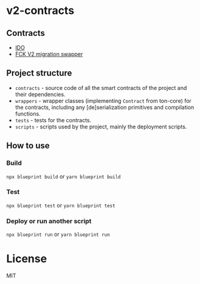 # v2-contracts

## Contracts
-   [IDO](https://github.com/fck-foundation/v2-contracts/blob/main/docs/IDO.md)
-   [FCK V2 migration swapper](https://github.com/fck-foundation/v2-contracts/blob/main/docs/swap_to_v2.md)

## Project structure

-   `contracts` - source code of all the smart contracts of the project and their dependencies.
-   `wrappers` - wrapper classes (implementing `Contract` from ton-core) for the contracts, including any [de]serialization primitives and compilation functions.
-   `tests` - tests for the contracts.
-   `scripts` - scripts used by the project, mainly the deployment scripts.

## How to use

### Build

`npx blueprint build` or `yarn blueprint build`

### Test

`npx blueprint test` or `yarn blueprint test`

### Deploy or run another script

`npx blueprint run` or `yarn blueprint run`

# License
MIT
